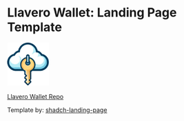 # Llavero Wallet: Landing Page Template

<img src="src/assets/llavero-logo-2.svg" alt="Llavero Wallet" style="height: 100px; ">

[Llavero Wallet Repo](https://github.com/llaverowallet/llavero)

Template by: [shadch-landing-page](https://github.com/leoMirandaa/shadcn-landing-page)
